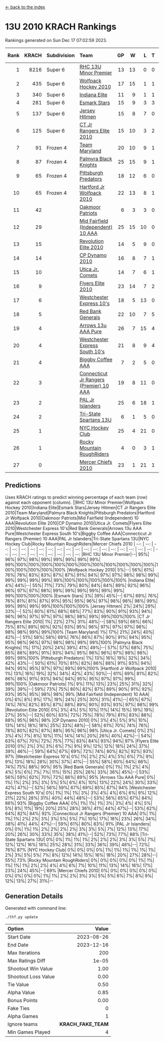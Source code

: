 [<- back to the index](readme.md)
# 13U 2010 KRACH Rankings
Rankings generated on Sun Dec 17 07:02:59 2023.

Rank|KRACH|Subdivision|Team|GP|W|L|T|OTW|OTL|SoS|Exp Wins|Win Diff
---:|---:|:---|:---|---:|---:|---:|---:|---:|---:|---:|---:|---:
1|8216|Super 6|[RHC 13U Minor Premier](https://gamesheetstats.com/seasons/3664/teams/140959/schedule)|13|13|0|0|2|0|104|13.8|-0.0
2|435|Super 6|[Wolfpack Hockey 2010](https://gamesheetstats.com/seasons/3664/teams/140960/schedule)|17|15|1|1|0|1|48|16.4|0.0
3|340|Super 6|[Indiana Elite](https://gamesheetstats.com/seasons/3664/teams/144350/schedule)|11|9|1|1|0|0|71|10.4|0.0
4|281|Super 6|[Esmark Stars](https://gamesheetstats.com/seasons/3664/teams/140972/schedule)|15|9|3|3|0|1|1108|11.3|-0.0
5|137|Super 6|[Jersey Hitmen](https://gamesheetstats.com/seasons/3664/teams/140961/schedule)|15|8|7|0|3|1|1149|8.9|0.0
6|125|Super 6|[CT Jr Rangers Elite 2010](https://gamesheetstats.com/seasons/3664/teams/140955/schedule)|15|10|3|2|1|0|556|11.9|0.0
7|91|Frozen 4|[Team Maryland](https://gamesheetstats.com/seasons/3664/teams/140976/schedule)|20|10|9|1|1|0|889|11.4|0.0
8|87|Frozen 4|[Palmyra Black Knights](https://gamesheetstats.com/seasons/3664/teams/140973/schedule)|25|15|9|1|0|0|710|16.4|0.0
9|65|Frozen 4|[Pittsburgh Predators](https://gamesheetstats.com/seasons/3664/teams/140974/schedule)|18|12|6|0|0|0|77|12.9|0.0
10|65|Frozen 4|[Hartford Jr Wolfpack 2010](https://gamesheetstats.com/seasons/3664/teams/140957/schedule)|22|13|8|1|0|2|783|14.4|0.0
11|42||[Oakmoor Patriots](https://gamesheetstats.com/seasons/3664/teams/162748/schedule)|6|3|3|0|0|0|117|3.9|0.0
12|29||[Mid Fairfield (Independent) 10 AAA](https://gamesheetstats.com/seasons/3664/teams/140956/schedule)|25|15|10|0|3|2|74|15.9|0.0
13|15||[Revolution Elite 2010](https://gamesheetstats.com/seasons/3664/teams/140975/schedule)|14|5|9|0|0|0|73|5.9|0.0
14|14||[CP Dynamo 2010](https://gamesheetstats.com/seasons/3664/teams/140968/schedule)|16|8|7|1|1|2|69|9.4|0.0
15|10||[Utica Jr. Comets](https://gamesheetstats.com/seasons/3664/teams/140970/schedule)|14|7|6|1|2|0|29|8.4|0.0
16|9||[Flyers Elite 2010](https://gamesheetstats.com/seasons/3664/teams/140963/schedule)|23|14|7|2|0|0|19|15.9|0.0
17|6||[Westchester Express 10's](https://gamesheetstats.com/seasons/3664/teams/140967/schedule)|18|5|13|0|0|1|916|5.9|0.0
18|5||[Red Bank Generals](https://gamesheetstats.com/seasons/3664/teams/140962/schedule)|22|10|7|5|0|1|6|13.4|0.0
19|4||[Arrows 13u AAA Pure](https://gamesheetstats.com/seasons/3664/teams/140965/schedule)|26|7|15|4|0|1|58|9.9|0.0
20|4||[Westchester Express South 10's](https://gamesheetstats.com/seasons/3664/teams/140971/schedule)|21|8|9|4|0|1|25|10.9|0.0
21|4||[Biggby Coffee AAA](https://gamesheetstats.com/seasons/3664/teams/144347/schedule)|7|2|5|0|0|1|99|2.9|0.0
22|3||[Connecticut Jr Rangers (Premier) 10 AAA](https://gamesheetstats.com/seasons/3664/teams/140958/schedule)|19|8|11|0|1|0|11|8.9|0.0
23|2||[PAL Jr Islanders](https://gamesheetstats.com/seasons/3664/teams/140969/schedule)|25|6|18|1|0|0|37|7.4|0.0
24|2||[Tri-State Spartans 13U](https://gamesheetstats.com/seasons/3664/teams/144349/schedule)|6|1|5|0|1|0|66|1.9|0.0
25|1||[NYC Hockey Club](https://gamesheetstats.com/seasons/3664/teams/140966/schedule)|25|4|21|0|0|1|53|4.9|0.0
26|1||[Rocky Mountain RoughRiders](https://gamesheetstats.com/seasons/3664/teams/144348/schedule)|4|0|3|1|0|0|58|1.4|0.0
27|0||[Mercer Chiefs 2010](https://gamesheetstats.com/seasons/3664/teams/140964/schedule)|23|1|21|1|0|0|13|2.4|0.0

## Predictions
Uses KRACH ratings to predict winning percentage of each team (row) against each opponent (column).
||RHC 13U Minor Premier|Wolfpack Hockey 2010|Indiana Elite|Esmark Stars|Jersey Hitmen|CT Jr Rangers Elite 2010|Team Maryland|Palmyra Black Knights|Pittsburgh Predators|Hartford Jr Wolfpack 2010|Oakmoor Patriots|Mid Fairfield (Independent) 10 AAA|Revolution Elite 2010|CP Dynamo 2010|Utica Jr. Comets|Flyers Elite 2010|Westchester Express 10's|Red Bank Generals|Arrows 13u AAA Pure|Westchester Express South 10's|Biggby Coffee AAA|Connecticut Jr Rangers (Premier) 10 AAA|PAL Jr Islanders|Tri-State Spartans 13U|NYC Hockey Club|Rocky Mountain RoughRiders|Mercer Chiefs 2010
| --: | --: | --: | --: | --: | --: | --: | --: | --: | --: | --: | --: | --: | --: | --: | --: | --: | --: | --: | --: | --: | --: | --: | --: | --: | --: | --: | --: 
|RHC 13U Minor Premier|--| 95%| 96%| 97%| 98%| 99%| 99%| 99%| 99%| 99%| 99%|100%|100%|100%|100%|100%|100%|100%|100%|100%|100%|100%|100%|100%|100%|100%|100%
|Wolfpack Hockey 2010|  5%|--| 56%| 61%| 76%| 78%| 83%| 83%| 87%| 87%| 91%| 94%| 97%| 97%| 98%| 98%| 99%| 99%| 99%| 99%| 99%| 99%|100%|100%|100%|100%|100%
|Indiana Elite|  4%| 44%|--| 55%| 71%| 73%| 79%| 80%| 84%| 84%| 89%| 92%| 96%| 96%| 97%| 97%| 98%| 99%| 99%| 99%| 99%| 99%| 99%| 99%|100%|100%|100%
|Esmark Stars|  3%| 39%| 45%|--| 67%| 69%| 76%| 76%| 81%| 81%| 87%| 91%| 95%| 95%| 96%| 97%| 98%| 98%| 98%| 99%| 99%| 99%| 99%| 99%|100%|100%|100%
|Jersey Hitmen|  2%| 24%| 29%| 33%|--| 52%| 60%| 61%| 68%| 68%| 77%| 83%| 90%| 91%| 93%| 94%| 96%| 96%| 97%| 97%| 97%| 98%| 98%| 99%| 99%|100%|100%
|CT Jr Rangers Elite 2010|  1%| 22%| 27%| 31%| 48%|--| 58%| 59%| 66%| 66%| 75%| 81%| 89%| 90%| 92%| 93%| 95%| 96%| 97%| 97%| 97%| 98%| 98%| 98%| 99%| 99%|100%
|Team Maryland|  1%| 17%| 21%| 24%| 40%| 42%|--| 51%| 58%| 58%| 69%| 76%| 86%| 87%| 90%| 91%| 94%| 95%| 95%| 96%| 96%| 97%| 98%| 98%| 99%| 99%|100%
|Palmyra Black Knights|  1%| 17%| 20%| 24%| 39%| 41%| 49%|--| 57%| 57%| 68%| 75%| 85%| 86%| 89%| 91%| 93%| 94%| 95%| 96%| 96%| 97%| 98%| 98%| 99%| 99%|100%
|Pittsburgh Predators|  1%| 13%| 16%| 19%| 32%| 34%| 42%| 43%|--| 50%| 61%| 70%| 81%| 82%| 86%| 88%| 91%| 93%| 94%| 94%| 95%| 95%| 97%| 97%| 99%| 99%|100%
|Hartford Jr Wolfpack 2010|  1%| 13%| 16%| 19%| 32%| 34%| 42%| 43%| 50%|--| 61%| 69%| 81%| 82%| 86%| 88%| 91%| 93%| 94%| 94%| 95%| 95%| 97%| 97%| 99%| 99%|100%
|Oakmoor Patriots|  1%|  9%| 11%| 13%| 23%| 25%| 31%| 32%| 39%| 39%|--| 59%| 73%| 75%| 80%| 82%| 87%| 89%| 90%| 91%| 92%| 93%| 95%| 95%| 98%| 98%| 99%
|Mid Fairfield (Independent) 10 AAA|  0%|  6%|  8%|  9%| 17%| 19%| 24%| 25%| 30%| 31%| 41%|--| 65%| 67%| 74%| 76%| 82%| 85%| 87%| 88%| 89%| 90%| 93%| 93%| 97%| 98%| 99%
|Revolution Elite 2010|  0%|  3%|  4%|  5%| 10%| 11%| 14%| 15%| 19%| 19%| 27%| 35%|--| 52%| 60%| 63%| 72%| 75%| 78%| 79%| 81%| 83%| 88%| 88%| 95%| 96%| 98%
|CP Dynamo 2010|  0%|  3%|  4%|  5%|  9%| 10%| 13%| 14%| 18%| 18%| 25%| 33%| 48%|--| 58%| 61%| 70%| 74%| 76%| 78%| 80%| 82%| 87%| 88%| 95%| 96%| 98%
|Utica Jr. Comets|  0%|  2%|  3%|  4%|  7%|  8%| 10%| 11%| 14%| 14%| 20%| 26%| 40%| 42%|--| 54%| 63%| 67%| 70%| 72%| 75%| 77%| 83%| 84%| 93%| 94%| 97%
|Flyers Elite 2010|  0%|  2%|  3%|  3%|  6%|  7%|  9%|  9%| 12%| 12%| 18%| 24%| 37%| 39%| 46%|--| 59%| 64%| 67%| 69%| 72%| 74%| 80%| 82%| 92%| 93%| 97%
|Westchester Express 10's|  0%|  1%|  2%|  2%|  4%|  5%|  6%|  7%|  9%|  9%| 13%| 18%| 28%| 30%| 37%| 41%|--| 55%| 58%| 60%| 64%| 66%| 74%| 75%| 88%| 90%| 95%
|Red Bank Generals|  0%|  1%|  1%|  2%|  4%|  4%|  5%|  6%|  7%|  7%| 11%| 15%| 25%| 26%| 33%| 36%| 45%|--| 53%| 56%| 59%| 62%| 70%| 72%| 86%| 89%| 95%
|Arrows 13u AAA Pure|  0%|  1%|  1%|  2%|  3%|  3%|  5%|  5%|  6%|  6%| 10%| 13%| 22%| 24%| 30%| 33%| 42%| 47%|--| 52%| 56%| 59%| 67%| 69%| 85%| 87%| 94%
|Westchester Express South 10's|  0%|  1%|  1%|  1%|  3%|  3%|  4%|  4%|  6%|  6%|  9%| 12%| 21%| 22%| 28%| 31%| 40%| 44%| 48%|--| 53%| 56%| 65%| 67%| 84%| 86%| 93%
|Biggby Coffee AAA|  0%|  1%|  1%|  1%|  3%|  3%|  4%|  4%|  5%|  5%|  8%| 11%| 19%| 20%| 25%| 28%| 36%| 41%| 44%| 47%|--| 53%| 62%| 64%| 82%| 84%| 92%
|Connecticut Jr Rangers (Premier) 10 AAA|  0%|  1%|  1%|  1%|  2%|  2%|  3%|  3%|  5%|  5%|  7%| 10%| 17%| 18%| 23%| 26%| 34%| 38%| 41%| 44%| 47%|--| 59%| 61%| 80%| 83%| 91%
|PAL Jr Islanders|  0%|  0%|  1%|  1%|  2%|  2%|  2%|  2%|  3%|  3%|  5%|  7%| 12%| 13%| 17%| 20%| 26%| 30%| 33%| 35%| 38%| 41%|--| 52%| 73%| 77%| 88%
|Tri-State Spartans 13U|  0%|  0%|  1%|  1%|  1%|  2%|  2%|  2%|  3%|  3%|  5%|  7%| 12%| 12%| 16%| 18%| 25%| 28%| 31%| 33%| 36%| 39%| 48%|--| 72%| 76%| 87%
|NYC Hockey Club|  0%|  0%|  0%|  0%|  1%|  1%|  1%|  1%|  1%|  1%|  2%|  3%|  5%|  5%|  7%|  8%| 12%| 14%| 15%| 16%| 18%| 20%| 27%| 28%|--| 55%| 73%
|Rocky Mountain RoughRiders|  0%|  0%|  0%|  0%|  0%|  1%|  1%|  1%|  1%|  1%|  2%|  2%|  4%|  4%|  6%|  7%| 10%| 11%| 13%| 14%| 16%| 17%| 23%| 24%| 45%|--| 69%
|Mercer Chiefs 2010|  0%|  0%|  0%|  0%|  0%|  0%|  0%|  0%|  0%|  0%|  1%|  1%|  2%|  2%|  3%|  3%|  5%|  5%|  6%|  7%|  8%|  9%| 12%| 13%| 27%| 31%|--

## Generation Details

Generated with command line:
```
./thf.py update
```

| Option | Value |
| :----- | ----: |
| Start Date | 2023-08-26 |
| End Date | 2023-12-16 |
| Max Iterations | 200 |
| Max Ratings Diff | 1e-05 |
| Shootout Win Value | 1.00 |
| Shootout Loss Value | 0.00 |
| Tie Value | 0.50 |
| Alpha Value | 0.85 |
| Bonus Points | 0.00 |
| Fake Ties | 0 |
| Alpha Games | 1 |
| Ignore teams | __KRACH_FAKE_TEAM__ |
| Min Games Played | 4 |

